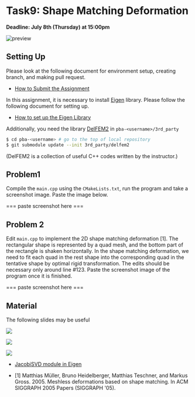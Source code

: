 # Task9: Shape Matching Deformation

**Deadline: July 8th (Thursday) at 15:00pm**

![preview](preview.png)


## Setting Up

Please look at the following document for environment setup, creating branch, and making pull request.

- [How to Submit the Assignment](../doc/submit.md)

In this assignment, it is necessary to install [Eigen](https://eigen.tuxfamily.org/index.php?title=Main_Page) library. Please follow the following document for setting up.    

- [How to set up the Eigen Library](../doc/setup_eigen.md)  

Additionally, you need the library [DelFEM2](https://github.com/nobuyuki83/delfem2) in `pba-<username>/3rd_party` 

```bash
$ cd pba-<username> # go to the top of local repository
$ git submodule update --init 3rd_party/delfem2
```

(DelFEM2 is a collection of useful C++ codes written by the instructor.)



## Problem1

Compile the `main.cpp` using the `CMakeLists.txt`, run the program and take a screenshot image. 
Paste the image below.

=== paste screenshot here ===



## Problem 2

Edit `main.cpp` to implement the 2D shape matching deformation [1].
The rectangular shape is represented by a quad mesh, and the bottom part of the rectangle is shaken horizontally. 
In the shape matching deformation, we need to fit each quad in the rest shape into the corresponding quad in the tentative shape by optimal rigid transformation. 
The edits should be necessary only around line #123. 
Paste the screenshot image of the program once it is finished.

=== paste screenshot here ===


## Material 

The following slides may be useful

![](slide2.png)

![](slide0.png)

![](slide1.png)

-  [JacobiSVD module in Eigen](https://eigen.tuxfamily.org/dox/classEigen_1_1JacobiSVD.html)

- [1] Matthias Müller, Bruno Heidelberger, Matthias Teschner, and Markus Gross. 2005. Meshless deformations based on shape matching. In ACM SIGGRAPH 2005 Papers (SIGGRAPH '05).












